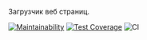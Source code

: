 Загрузчик веб страниц.

[![Maintainability](https://api.codeclimate.com/v1/badges/7f6581267690f132f241/maintainability)](https://codeclimate.com/github/Vasya231/backend-project-lvl3/maintainability)
[![Test Coverage](https://api.codeclimate.com/v1/badges/7f6581267690f132f241/test_coverage)](https://codeclimate.com/github/Vasya231/backend-project-lvl3/test_coverage)
![CI](https://github.com/Vasya231/backend-project-lvl3/workflows/CI/badge.svg)
